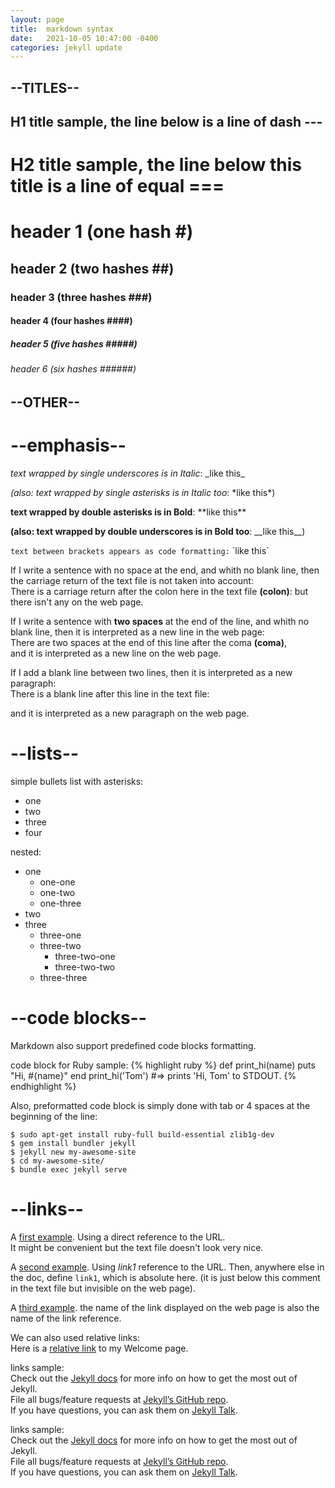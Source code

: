```yaml
---
layout: page
title:  markdown syntax
date:   2021-10-05 10:47:00 -0400
categories: jekyll update
---
```





--TITLES--
---------------

H1 title sample, the line below is a line of dash ---
---------------

H2 title sample, the line below this title is a line of equal ===
===============

# header 1 (one hash \#)
## header 2 (two hashes \#\#)
### header 3 (three hashes \#\#\#)
#### header 4 (four hashes \#\#\#\#)
##### header 5 (five hashes \#\#\#\#\#)
###### header 6 (six hashes \#\#\#\#\#\#)




--OTHER--
---------------


--emphasis--
===============

_text wrapped by single underscores is in Italic_: \_like this\_

*(also: text wrapped by single asterisks is in Italic too*: \*like this\*)

**text wrapped by double asterisks is in Bold**: \*\*like this\*\*

__(also: text wrapped by double underscores is in Bold too__: \_\_like this\_\_)

`text between brackets appears as code formatting:` \`like this\`

If I write a sentence with no space at the end, and whith no blank line, then the carriage return of the text file is not taken into account:  
There is a carriage return after the colon here in the text file **(colon)**:
but there isn't any on the web page.

If I write a sentence with **two spaces** at the end of the line, and whith no blank line, then it is interpreted as a new line in the web page:  
There are two spaces at the end of this line after the coma **(coma)**,  
and it is interpreted as a new line on the web page.

If I add a blank line between two lines, then it is interpreted as a new paragraph:  
There is a blank line after this line in the text file:  

and it is interpreted as a new paragraph on the web page.


--lists--
===============

simple bullets list with asterisks:
* one 
* two 
* three
* four

nested:
* one 
  * one-one
  * one-two
  * one-three
* two 
* three
  * three-one
  * three-two
    * three-two-one
    * three-two-two
  * three-three




--code blocks--
===============

Markdown also support predefined code blocks formatting.

code block for Ruby sample:
{% highlight ruby %}
def print_hi(name)
  puts "Hi, #{name}"
end
print_hi('Tom')
#=> prints 'Hi, Tom' to STDOUT.
{% endhighlight %}

Also, preformatted code block is simply done with tab or 4 spaces at the beginning of the line:

    $ sudo apt-get install ruby-full build-essential zlib1g-dev
    $ gem install bundler jekyll
    $ jekyll new my-awesome-site
    $ cd my-awesome-site/
    $ bundle exec jekyll serve





--links--
===============

A [first example](http://localhost:4000/jekyll/update/2021/07/29/welcome-to-jekyll.html "My welcome page").
Using a direct reference to the URL.  
It might be convenient but the text file doesn't look very nice.

A [second example][link1]. Using _link1_ reference to the URL. Then, anywhere else in the doc, define `link1`, which is absolute here.
(it is just below this comment in the text file but invisible on the web page).

  [link1]: http://localhost:4000/jekyll/update/2021/07/29/welcome-to-jekyll.html "My welcome page"

A [third example][]. the name of the link displayed on the web page is also the name of the link reference.

  [third example]: http://localhost:4000/ "root page"


We can also used relative links:  
Here is a [relative link][] to my Welcome page.  

  [relative link]: /jekyll/update/2021/07/29/welcome-to-jekyll.html "relative link to my Welcome page"



links sample:  
Check out the [Jekyll docs][jekyll-docs] for more info on how to get the most out of Jekyll.  
File all bugs/feature requests at [Jekyll’s GitHub repo][jekyll-gh].  
If you have questions, you can ask them on [Jekyll Talk][jekyll-talk].  

[jekyll-docs]: https://jekyllrb.com/docs/home
[jekyll-gh]:   https://github.com/jekyll/jekyll
[jekyll-talk]: https://talk.jekyllrb.com/


links sample:  
Check out the [Jekyll docs][] for more info on how to get the most out of Jekyll.  
File all bugs/feature requests at [Jekyll’s GitHub repo][].  
If you have questions, you can ask them on [Jekyll Talk][].  

[Jekyll docs]: https://jekyllrb.com/docs/home
[Jekyll’s GitHub repo]:   https://github.com/jekyll/jekyll
[Jekyll Talk]: https://talk.jekyllrb.com/

